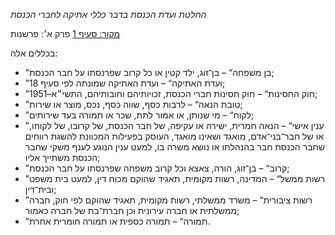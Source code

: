 *החלטת ועדת הכנסת בדבר כללי אתיקה לחברי הכנסת*

[מקור: סעיף 1](https://he.wikisource.org/wiki/%D7%9B%D7%9C%D7%9C%D7%99_%D7%90%D7%AA%D7%99%D7%A7%D7%94_%D7%9C%D7%97%D7%91%D7%A8%D7%99_%D7%94%D7%9B%D7%A0%D7%A1%D7%AA#%D7%A4%D7%A8%D7%A7_%D7%96#סעיף_1)
פרק א׳: פרשנות

בכללים אלה:

- ”בן משפחה“ – בן־זוג, ילד קטין או כל קרוב שפרנסתו על חבר הכנסת;
- ”ועדת האתיקה“ – ועדת האתיקה שמונתה לפי סעיף 18;
- ”חוק החסינות“ – חוק חסינות חברי הכנסת, זכויותיהם וחובותיהם, התשי״א–1951;
- ”טובת הנאה“ – לרבות כסף, שווה כסף, נכס, מוצר או שירות;
- ”לקוח“ – מי שנותן, או אמור לתת, שכר או תמורה בעד שירותים;
- ”ענין אישי“ – הנאה חמרית, ישירה או עקיפה, של חבר הכנסת, של קרובו, של לקוחו, או של חבר־בני־אדם, מואגד ושאינו מואגד, העוסק בפעילות המכוונת להשגת רווחים שחבר הכנסת חבר בהנהלתו או נושא משרה בו, למעט ענין הנוגע לענף משקי שחבר הכנסת משתייך אליו;
- ”קרוב“ – בן־זוג, הורה, צאצא וכל קרוב משפחה שפרנסתו על חבר הכנסת;
- ”רשות ממשל“ – המדינה, רשות מקומית, תאגיד שהוקם מכוח דין, למעט בית משפט ובית־דין;
- ”רשות ציבורית“ – משרד ממשלתי, רשות מקומית, תאגיד שהוקם לפי חוק, חברה ממשלתית או חברה עירונית וכן חברת־בת של חברה כאמור;
- ”תמורה“ – תמורה כספית או תמורה חומרית אחרת.